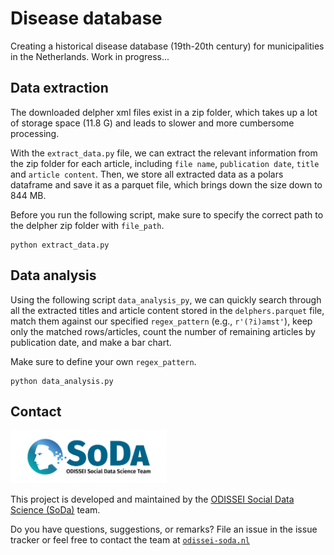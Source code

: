# Disease database 

Creating a historical disease database (19th-20th century) for municipalities in the Netherlands. Work in progress...

## Data extraction
The downloaded delpher xml files exist in a zip folder, which takes up a lot of storage space (11.8 G) 
and leads to slower and more cumbersome processing. 

With the  `extract_data.py` file, we can extract the relevant information from the zip folder for each article, 
including `file name`, `publication date`, `title` and `article content`. Then, we store all extracted data
as a polars dataframe and save it as a parquet file, which brings down the size down to 844 MB. 

Before you run the following script, make sure to specify the correct path to the delpher zip folder with `file_path`.

```
python extract_data.py
```

## Data analysis
Using the following script `data_analysis_py`, we can quickly search through all the extracted titles and article content
stored in the `delphers.parquet` file, match them against our specified `regex_pattern` (e.g., `r'(?i)amst'`), keep only
the matched rows/articles, count the number of remaining articles by publication date, and make a bar chart. 

Make sure to define your own `regex_pattern`.
```
python data_analysis.py
```

## Contact

<img src="./img/soda_logo.png" alt="SoDa logo" width="250px"/>

This project is developed and maintained by the [ODISSEI Social Data
Science (SoDa)](https://odissei-soda.nl) team.

Do you have questions, suggestions, or remarks? File an issue in the
issue tracker or feel free to contact the team at [`odissei-soda.nl`](https://odissei-soda.nl)

